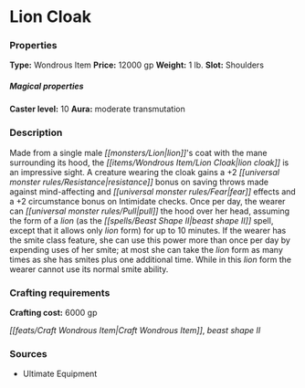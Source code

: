 ﻿---
Title: "Lion Cloak"
Type: "Wondrous Item"
Price: "12000 gp"
Weight: "1 lb."
Slot: "Shoulders"
Caster level: "10"
Aura: "moderate transmutation"
Description: |
  "Made from a single male lion's coat with the mane surrounding its hood, the lion cloak is an impressive sight. A creature wearing the cloak gains a +2 resistance bonus on saving throws made against mind-affecting and fear effects and a +2 circumstance bonus on Intimidate checks. Once per day, the wearer can pull the hood over her head, assuming the form of a lion (as the _beast shape II_ spell, except that it allows only lion form) for up to 10 minutes. If the wearer has the smite class feature, she can use this power more than once per day by expending uses of her smite; at most she can take the lion form as many times as she has smites plus one additional time. While in this lion form the wearer cannot use its normal smite ability."
Crafting cost: "6000 gp"
Sources: "['Ultimate Equipment']"
---

# Lion Cloak

### Properties

**Type:** Wondrous Item **Price:** 12000 gp **Weight:** 1 lb. **Slot:** Shoulders

##### Magical properties

**Caster level:** 10 **Aura:** moderate transmutation

### Description

Made from a single male _[[monsters/Lion|lion]]_'s coat with the mane surrounding its hood, the _[[items/Wondrous Item/Lion Cloak|lion cloak]]_ is an impressive sight. A creature wearing the cloak gains a +2 _[[universal monster rules/Resistance|resistance]]_ bonus on saving throws made against mind-affecting and _[[universal monster rules/Fear|fear]]_ effects and a +2 circumstance bonus on Intimidate checks. Once per day, the wearer can _[[universal monster rules/Pull|pull]]_ the hood over her head, assuming the form of a _lion_ (as the _[[spells/Beast Shape II|beast shape II]]_ spell, except that it allows only _lion_ form) for up to 10 minutes. If the wearer has the smite class feature, she can use this power more than once per day by expending uses of her smite; at most she can take the _lion_ form as many times as she has smites plus one additional time. While in this _lion_ form the wearer cannot use its normal smite ability.

### Crafting requirements

**Crafting cost:** 6000 gp

_[[feats/Craft Wondrous Item|Craft Wondrous Item]]_, _beast shape II_

### Sources

* Ultimate Equipment